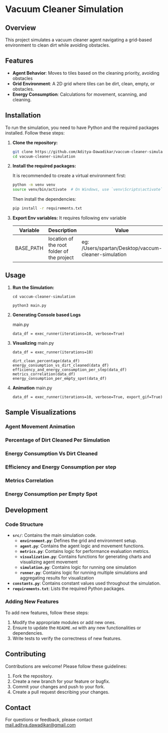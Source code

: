 # Vacuum Cleaner Simulation

## Overview

This project simulates a vacuum cleaner agent navigating a grid-based environment to clean dirt while avoiding obstacles.

## Features

- **Agent Behavior**: Moves to tiles based on the cleaning priority, avoiding obstacles
- **Grid Environment**: A 2D grid where tiles can be dirt, clean, empty, or obstacles.
- **Energy Consumption**: Calculations for movement, scanning, and cleaning.

## Installation

To run the simulation, you need to have Python and the required packages installed. Follow these steps:

1. **Clone the repository:**

    ```bash
    git clone https://github.com/Aditya-Dawadikar/vaccum-cleaner-simulation.git
    cd vacuum-cleaner-simulation
    ```

2. **Install the required packages:**

    It is recommended to create a virtual environment first:

    ```bash
    python -m venv venv
    source venv/bin/activate  # On Windows, use `venv\Scripts\activate`
    ```

    Then install the dependencies:

    ```bash
    pip install -r requirements.txt
    ```
3. **Export Env variables:**
    It requires following env variable

    | Variable  | Description                                | Value    |
    |-----------|--------------------------------------------|-----------------|
    | BASE_PATH | location of the root folder of the project | eg: /Users/spartan/Desktop/vaccum-cleaner-simulation |

## Usage

1. **Run the Simulation:**

    `cd vaccum-cleaner-simulation`

    `python3 main.py`

2. **Generating Console based Logs**

    main.py
    ~~~
    data_df = exec_runner(iterations=10, verbose=True)
    ~~~

3. **Visualizing**
    main.py
    ~~~
    data_df = exec_runner(iterations=10)

    dirt_clean_percentage(data_df)
    energy_consumption_vs_dirt_cleaned(data_df)
    efficiency_and_energy_consumption_per_step(data_df)
    metrics_correlation(data_df)
    energy_consumption_per_empty_spot(data_df)
    ~~~

4. **Animation**
    main.py
    ~~~
    data_df = exec_runner(iterations=10, verbose=True, export_gif=True)
    ~~~

## Sample Visualizations

### Agent Movement Animation
### Percentage of Dirt Cleaned Per Simulation
### Energy Consumption Vs Dirt Cleaned
### Efficiency and Energy Consumption per step
### Metrics Correlation
### Energy Consumption per Empty Spot

## Development

### Code Structure

- **`src/`**: Contains the main simulation code.
  - **`environment.py`**: Defines the grid and environment setup.
  - **`agent.py`**: Contains the agent logic and movement functions.
  - **`metrics.py`**: Contains logic for performance evaluation metrics.
  - **`visualization.py`**: Contains functions for generating charts and visualizing agent movement
  - **`simulation.py`**: Contains logic for running one simulation
  - **`runner.py`**: Contains logic for running multiple simulations and aggregating results for visualization
- **`constants.py`**: Contains constant values used throughout the simulation.
- **`requirements.txt`**: Lists the required Python packages.

### Adding New Features

To add new features, follow these steps:

1. Modify the appropriate modules or add new ones.
2. Ensure to update the `README.md` with any new functionalities or dependencies.
3. Write tests to verify the correctness of new features.

## Contributing

Contributions are welcome! Please follow these guidelines:

1. Fork the repository.
2. Create a new branch for your feature or bugfix.
3. Commit your changes and push to your fork.
4. Create a pull request describing your changes.

## Contact

For questions or feedback, please contact [mail.aditya.dawadikar@gmail.com](mail.aditya.dawadikar@gmail.com)
